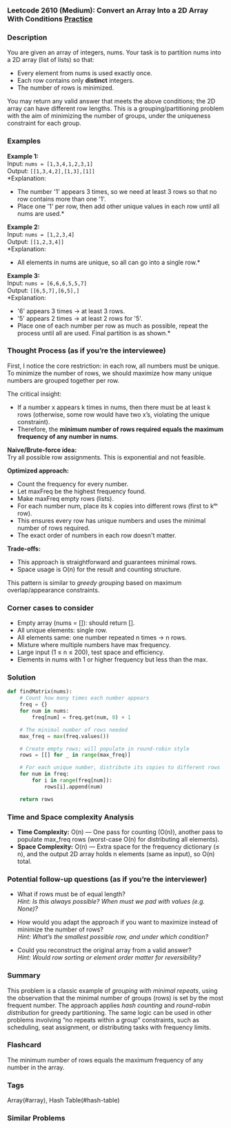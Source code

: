 ### Leetcode 2610 (Medium): Convert an Array Into a 2D Array With Conditions [Practice](https://leetcode.com/problems/convert-an-array-into-a-2d-array-with-conditions)

### Description  
You are given an array of integers, nums. Your task is to partition nums into a 2D array (list of lists) so that:
- Every element from nums is used exactly once.
- Each row contains only **distinct** integers.
- The number of rows is minimized.

You may return any valid answer that meets the above conditions; the 2D array can have different row lengths. This is a grouping/partitioning problem with the aim of minimizing the number of groups, under the uniqueness constraint for each group.


### Examples  

**Example 1:**  
Input: `nums = [1,3,4,1,2,3,1]`  
Output: `[[1,3,4,2],[1,3],[1]]`  
*Explanation:  
- The number '1' appears 3 times, so we need at least 3 rows so that no row contains more than one '1'.  
- Place one '1' per row, then add other unique values in each row until all nums are used.*

**Example 2:**  
Input: `nums = [1,2,3,4]`  
Output: `[[1,2,3,4]]`  
*Explanation:  
- All elements in nums are unique, so all can go into a single row.*

**Example 3:**  
Input: `nums = [6,6,6,5,5,7]`  
Output: `[[6,5,7],[6,5],]`  
*Explanation:  
- '6' appears 3 times -> at least 3 rows.
- '5' appears 2 times -> at least 2 rows for '5'.
- Place one of each number per row as much as possible, repeat the process until all are used. Final partition is as shown.*


### Thought Process (as if you’re the interviewee)  
First, I notice the core restriction: in each row, all numbers must be unique. To minimize the number of rows, we should maximize how many unique numbers are grouped together per row.

The critical insight:  
- If a number x appears k times in nums, then there must be at least k rows (otherwise, some row would have two x’s, violating the unique constraint).
- Therefore, the **minimum number of rows required equals the maximum frequency of any number in nums**.

**Naive/Brute-force idea:**  
Try all possible row assignments. This is exponential and not feasible.

**Optimized approach:**  
- Count the frequency for every number.
- Let maxFreq be the highest frequency found.
- Make maxFreq empty rows (lists).
- For each number num, place its k copies into different rows (first to kᵗʰ row).
- This ensures every row has unique numbers and uses the minimal number of rows required.
- The exact order of numbers in each row doesn't matter.

**Trade-offs:**  
- This approach is straightforward and guarantees minimal rows.
- Space usage is O(n) for the result and counting structure.

This pattern is similar to *greedy grouping* based on maximum overlap/appearance constraints.


### Corner cases to consider  
- Empty array (nums = []): should return [].
- All unique elements: single row.
- All elements same: one number repeated n times → n rows.
- Mixture where multiple numbers have max frequency.
- Large input (1 ≤ n ≤ 200), test space and efficiency.
- Elements in nums with 1 or higher frequency but less than the max.


### Solution

```python
def findMatrix(nums):
    # Count how many times each number appears
    freq = {}
    for num in nums:
        freq[num] = freq.get(num, 0) + 1

    # The minimal number of rows needed
    max_freq = max(freq.values())

    # Create empty rows; will populate in round-robin style
    rows = [[] for _ in range(max_freq)]

    # For each unique number, distribute its copies to different rows
    for num in freq:
        for i in range(freq[num]):
            rows[i].append(num)

    return rows
```

### Time and Space complexity Analysis  

- **Time Complexity:** O(n) — One pass for counting (O(n)), another pass to populate max_freq rows (worst-case O(n) for distributing all elements).
- **Space Complexity:** O(n) — Extra space for the frequency dictionary (≤ n), and the output 2D array holds n elements (same as input), so O(n) total.


### Potential follow-up questions (as if you’re the interviewer)  

- What if rows must be of equal length?  
  *Hint: Is this always possible? When must we pad with values (e.g. None)?*

- How would you adapt the approach if you want to maximize instead of minimize the number of rows?  
  *Hint: What’s the smallest possible row, and under which condition?*

- Could you reconstruct the original array from a valid answer?  
  *Hint: Would row sorting or element order matter for reversibility?*


### Summary
This problem is a classic example of *grouping with minimal repeats*, using the observation that the minimal number of groups (rows) is set by the most frequent number. The approach applies *hash counting* and *round-robin distribution* for greedy partitioning. The same logic can be used in other problems involving “no repeats within a group” constraints, such as scheduling, seat assignment, or distributing tasks with frequency limits.


### Flashcard
The minimum number of rows equals the maximum frequency of any number in the array.

### Tags
Array(#array), Hash Table(#hash-table)

### Similar Problems
